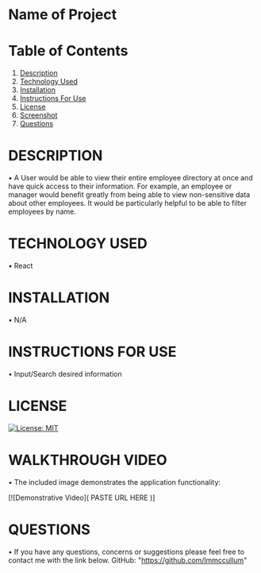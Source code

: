 # Name of Project

# Table of Contents

  1. [Description](#Description)
  2. [Technology Used](#TechnologyUsed)
  3. [Installation](#Installation)
  4. [Instructions For Use](#InstructionsForUse)
  5. [License](#License)
  6. [Screenshot](#Screenshot)
  7. [Questions](#Questions)

# DESCRIPTION
•  A User would be able to view their entire employee directory at once and have quick access to their information. For example, an employee or manager would benefit greatly from being able to view non-sensitive data about other employees. It would be particularly helpful to be able to filter employees by name.

# TECHNOLOGY USED
• React

# INSTALLATION
• N/A

# INSTRUCTIONS FOR USE
•  Input/Search desired information

# LICENSE

[![License: MIT](https://img.shields.io/badge/License-MIT-yellow.svg)](https://opensource.org/licenses/MIT)

# WALKTHROUGH VIDEO
• The included image demonstrates the application functionality:

[![Demonstrative Video]( PASTE URL HERE     )]

# QUESTIONS
• If you have any questions, concerns or suggestions please feel free to contact me with the link below.
GitHub: "https://github.com/lmmccullum"

